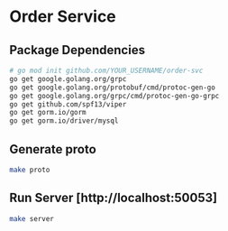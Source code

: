 # Order Service

## Package Dependencies

```sh
# go mod init github.com/YOUR_USERNAME/order-svc
go get google.golang.org/grpc
go get google.golang.org/protobuf/cmd/protoc-gen-go
go get google.golang.org/grpc/cmd/protoc-gen-go-grpc
go get github.com/spf13/viper
go get gorm.io/gorm
go get gorm.io/driver/mysql
```

## Generate proto

```sh
make proto
```

## Run Server [http://localhost:50053]

```sh
make server
```
